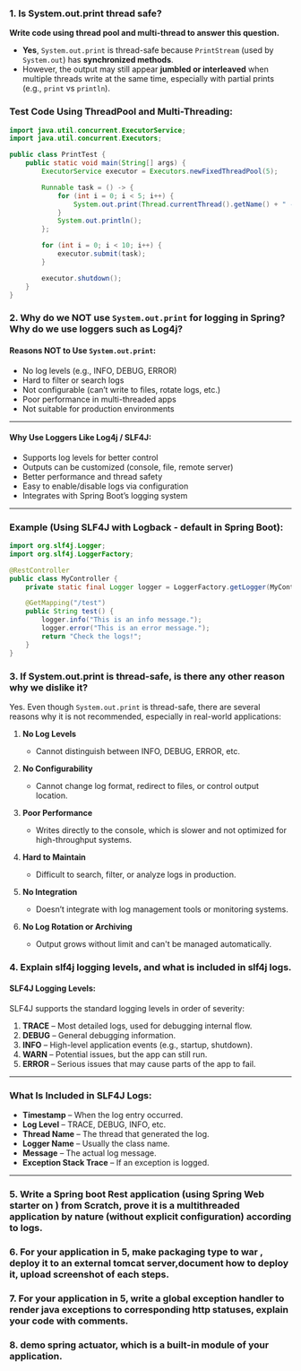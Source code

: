 ### 1. Is System.out.print thread safe?

**Write code using thread pool and multi-thread to answer this question.**

- **Yes**, `System.out.print` is thread-safe because `PrintStream` (used by `System.out`) has **synchronized methods**.
- However, the output may still appear **jumbled or interleaved** when multiple threads write at the same time, especially with partial prints (e.g., `print` vs `println`).

### Test Code Using ThreadPool and Multi-Threading:

```java
import java.util.concurrent.ExecutorService;
import java.util.concurrent.Executors;

public class PrintTest {
    public static void main(String[] args) {
        ExecutorService executor = Executors.newFixedThreadPool(5);

        Runnable task = () -> {
            for (int i = 0; i < 5; i++) {
                System.out.print(Thread.currentThread().getName() + " - " + i + " | ");
            }
            System.out.println();
        };

        for (int i = 0; i < 10; i++) {
            executor.submit(task);
        }

        executor.shutdown();
    }
}


```

### 2. Why do we NOT use `System.out.print` for logging in Spring? Why do we use loggers such as Log4j?

#### Reasons NOT to Use `System.out.print`:

- No log levels (e.g., INFO, DEBUG, ERROR)
- Hard to filter or search logs
- Not configurable (can’t write to files, rotate logs, etc.)
- Poor performance in multi-threaded apps
- Not suitable for production environments

---

#### Why Use Loggers Like Log4j / SLF4J:

- Supports log levels for better control
- Outputs can be customized (console, file, remote server)
- Better performance and thread safety
- Easy to enable/disable logs via configuration
- Integrates with Spring Boot’s logging system

---

### Example (Using SLF4J with Logback - default in Spring Boot):

```java
import org.slf4j.Logger;
import org.slf4j.LoggerFactory;

@RestController
public class MyController {
    private static final Logger logger = LoggerFactory.getLogger(MyController.class);

    @GetMapping("/test")
    public String test() {
        logger.info("This is an info message.");
        logger.error("This is an error message.");
        return "Check the logs!";
    }
}
```

### 3. If System.out.print is thread-safe, is there any other reason why we dislike it?

Yes. Even though `System.out.print` is thread-safe, there are several reasons why it is not recommended, especially in real-world applications:

1. **No Log Levels**

   - Cannot distinguish between INFO, DEBUG, ERROR, etc.

2. **No Configurability**

   - Cannot change log format, redirect to files, or control output location.

3. **Poor Performance**

   - Writes directly to the console, which is slower and not optimized for high-throughput systems.

4. **Hard to Maintain**

   - Difficult to search, filter, or analyze logs in production.

5. **No Integration**

   - Doesn’t integrate with log management tools or monitoring systems.

6. **No Log Rotation or Archiving**
   - Output grows without limit and can't be managed automatically.

### 4. Explain slf4j logging levels, and what is included in slf4j logs.

#### SLF4J Logging Levels:

SLF4J supports the standard logging levels in order of severity:

1. **TRACE** – Most detailed logs, used for debugging internal flow.
2. **DEBUG** – General debugging information.
3. **INFO** – High-level application events (e.g., startup, shutdown).
4. **WARN** – Potential issues, but the app can still run.
5. **ERROR** – Serious issues that may cause parts of the app to fail.

---

### What Is Included in SLF4J Logs:

- **Timestamp** – When the log entry occurred.
- **Log Level** – TRACE, DEBUG, INFO, etc.
- **Thread Name** – The thread that generated the log.
- **Logger Name** – Usually the class name.
- **Message** – The actual log message.
- **Exception Stack Trace** – If an exception is logged.

---

### 5. Write a Spring boot Rest application (using Spring Web starter on ) from Scratch, prove it is a multithreaded application by nature (without explicit configuration) according to logs.

### 6. For your application in 5, make packaging type to war , deploy it to an external tomcat server,document how to deploy it, upload screenshot of each steps.

### 7. For your application in 5, write a global exception handler to render java exceptions to corresponding http statuses, explain your code with comments.

### 8. demo spring actuator, which is a built-in module of your application.
